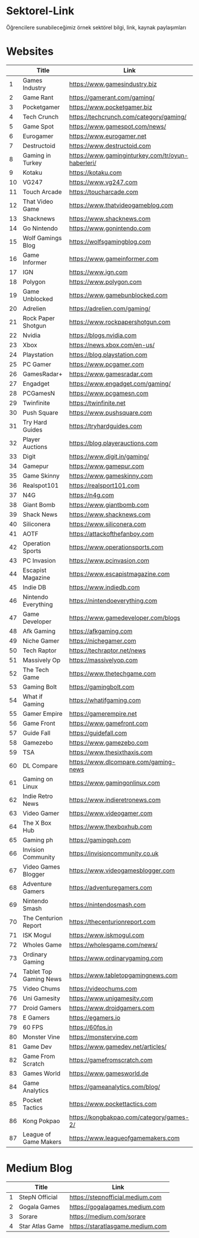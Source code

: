 # Sektorel-Link
Öğrencilere sunabileceğimiz örnek sektörel bilgi, link, kaynak paylaşımları

# Websites

|    | Title                  | Link                                              |
|----|------------------------|---------------------------------------------------|
| 1  | Games Industry         | https://www.gamesindustry.biz                     |
| 2  | Game Rant              | https://gamerant.com/gaming/                      |
| 3  | Pocketgamer            | https://www.pocketgamer.biz                       |
| 4  | Tech Crunch            | https://techcrunch.com/category/gaming/           |
| 5  | Game Spot              | https://www.gamespot.com/news/                    |
| 6  | Eurogamer              | https://www.eurogamer.net                         |
| 7  | Destructoid            | https://www.destructoid.com                       |
| 8  | Gaming in Turkey       | https://www.gaminginturkey.com/tr/oyun-haberleri/ |
| 9  | Kotaku                 | https://kotaku.com                                |
| 10 | VG247                  | https://www.vg247.com                             |
| 11 | Touch Arcade           | https://toucharcade.com                           |
| 12 | That Video Game        | https://www.thatvideogameblog.com                 |
| 13 | Shacknews              | https://www.shacknews.com                         |
| 14 | Go Nintendo            | https://www.gonintendo.com                        |
| 15 | Wolf Gamings Blog      | https://wolfsgamingblog.com                       |
| 16 | Game Informer          | https://www.gameinformer.com                      |
| 17 | IGN                    | https://www.ign.com                               |
| 18 | Polygon                | https://www.polygon.com                           |
| 19 | Game Unblocked         | https://www.gamebunblocked.com                    |
| 20 | Adrelien               | https://adrelien.com/gaming/                      |
| 21 | Rock Paper Shotgun     | https://www.rockpapershotgun.com                  |
| 22 | Nvidia                 | https://blogs.nvidia.com                          |
| 23 | Xbox                   | https://news.xbox.com/en-us/                      |
| 24 | Playstation            | https://blog.playstation.com                      |
| 25 | PC Gamer               | https://www.pcgamer.com                           |
| 26 | GamesRadar+            | https://www.gamesradar.com                        |
| 27 | Engadget               | https://www.engadget.com/gaming/                  |
| 28 | PCGamesN               | https://www.pcgamesn.com                          |
| 29 | Twinfinite             | https://twinfinite.net                            |
| 30 | Push Square            | https://www.pushsquare.com                        |
| 31 | Try Hard Guides        | https://tryhardguides.com                         |
| 32 | Player Auctions        | https://blog.playerauctions.com                   |
| 33 | Digit                  | https://www.digit.in/gaming/                      |
| 34 | Gamepur                | https://www.gamepur.com                           |
| 35 | Game Skinny            | https://www.gameskinny.com                        |
| 36 | Realspot101            | https://realsport101.com                          |
| 37 | N4G                    | https://n4g.com                                   |
| 38 | Giant Bomb             | https://www.giantbomb.com                         |
| 39 | Shack News             | https://www.shacknews.com                         |
| 40 | Siliconera             | https://www.siliconera.com                        |
| 41 | AOTF                   | https://attackofthefanboy.com                     |
| 42 | Operation Sports       | https://www.operationsports.com                   |
| 43 | PC Invasion            | https://www.pcinvasion.com                        |
| 44 | Escapist Magazine      | https://www.escapistmagazine.com                  |
| 45 | Indie DB               | https://www.indiedb.com                           |
| 46 | Nintendo Everything    | https://nintendoeverything.com                    |
| 47 | Game Developer         | https://www.gamedeveloper.com/blogs               |
| 48 | Afk Gaming             | https://afkgaming.com                             |
| 49 | Niche Gamer            | https://nichegamer.com                            |
| 50 | Tech Raptor            | https://techraptor.net/news                       |
| 51 | Massively Op           | https://massivelyop.com                           |
| 52 | The Tech Game          | https://www.thetechgame.com                       |
| 53 | Gaming Bolt            | https://gamingbolt.com                            |
| 54 | What if Gaming         | https://whatifgaming.com                          |
| 55 | Gamer Empire           | https://gamerempire.net                           |
| 56 | Game Front             | https://www.gamefront.com                         |
| 57 | Guide Fall             | https://guidefall.com                             |
| 58 | Gamezebo               | https://www.gamezebo.com                          |
| 59 | TSA                    | https://www.thesixthaxis.com                      |
| 60 | DL Compare             | https://www.dlcompare.com/gaming-news             |
| 61 | Gaming on Linux        | https://www.gamingonlinux.com                     |
| 62 | Indie Retro News       | https://www.indieretronews.com                    |
| 63 | Video Gamer            | https://www.videogamer.com                        |
| 64 | The X Box Hub          | https://www.thexboxhub.com                        |
| 65 | Gaming ph              | https://gamingph.com                              |
| 66 | Invision Community     | https://invisioncommunity.co.uk                   |
| 67 | Video Games Blogger    | https://www.videogamesblogger.com                 |
| 68 | Adventure Gamers       | https://adventuregamers.com                       |
| 69 | Nintendo Smash         | https://nintendosmash.com                         |
| 70 | The Centurion Report   | https://thecenturionreport.com                    |
| 71 | ISK Mogul              | https://www.iskmogul.com                          |
| 72 | Wholes Game            | https://wholesgame.com/news/                      |
| 73 | Ordinary Gaming        | https://www.ordinarygaming.com                    |
| 74 | Tablet Top Gaming News | https://www.tabletopgamingnews.com                |
| 75 | Video Chums            | https://videochums.com                            |
| 76 | Uni Gamesity           | https://www.unigamesity.com                       |
| 77 | Droid Gamers           | https://www.droidgamers.com                       |
| 78 | E Gamers               | https://egamers.io                                |
| 79 | 60 FPS                 | https://60fps.in                                  |
| 80 | Monster Vine           | https://monstervine.com                           |
| 81 | Game Dev               | https://www.gamedev.net/articles/                 |
| 82 | Game From Scratch      | https://gamefromscratch.com                       |
| 83 | Games World            | https://www.gamesworld.de                         |
| 84 | Game Analytics         | https://gameanalytics.com/blog/                   |
| 85 | Pocket Tactics         | https://www.pockettactics.com                     |
| 86 | Kong Pokpao            | https://kongbakpao.com/category/games-2/          |
| 87 | League of Game Makers  | https://www.leagueofgamemakers.com                |

# Medium Blog

|   | Title           | Link                             |
|---|-----------------|----------------------------------|
| 1 | StepN Official  | https://stepnofficial.medium.com |
| 2 | Gogala Games    | https://gogalagames.medium.com   |
| 3 | Sorare          | https://medium.com/sorare        |
| 4 | Star Atlas Game | https://staratlasgame.medium.com |
